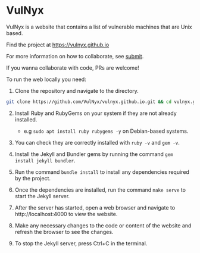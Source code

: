 # VulNyx

VulNyx is a website that contains a list of vulnerable machines that are Unix based.

Find the project at https://vulnyx.github.io

For more information on how to collaborate, see [submit](./submit.md).

If you wanna collaborate with code, PRs are welcome!

To run the web locally you need:

1. Clone the repository and navigate to the directory.

```sh
git clone https://github.com/VulNyx/vulnyx.github.io.git && cd vulnyx.github.io
```

2. Install Ruby and RubyGems on your system if they are not already installed. 
    - e.g  ```sudo apt install ruby rubygems -y``` on Debian-based systems.

3. You can check they are correctly installed with ```ruby -v``` and ```gem -v```.

4. Install the Jekyll and Bundler gems by running the command ```gem install jekyll bundler```.

5. Run the command ```bundle install``` to install any dependencies required by the project.

6. Once the dependencies are installed, run the command ```make serve``` to start the Jekyll server.

7. After the server has started, open a web browser and navigate to http://localhost:4000 to view the website.

8. Make any necessary changes to the code or content of the website and refresh the browser to see the changes.

9. To stop the Jekyll server, press Ctrl+C in the terminal.
